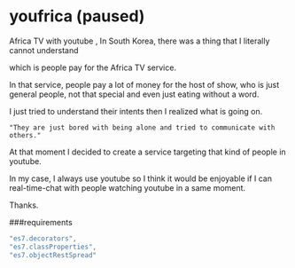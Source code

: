 # youfrica (paused)
Africa TV with youtube , In South Korea, there was a thing that I literally cannot understand

which is people pay for the Africa TV service.

In that service, people pay a lot of money for the host of show, who is just general people, not that special and even just eating without a word.

I just tried to understand their intents then I realized what is going on.

`"They are just bored with being alone and tried to communicate with others."`

At that moment I decided to create a service targeting that kind of people in youtube.

In my case, I always use youtube so I think it would be enjoyable if I can real-time-chat with people watching youtube in a same moment.

Thanks.

###requirements

```javascript
"es7.decorators",
"es7.classProperties",
"es7.objectRestSpread"
```
